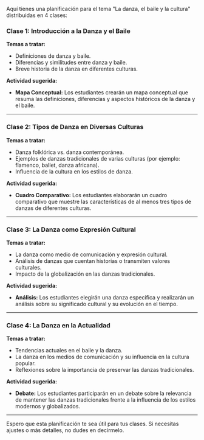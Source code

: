 Aquí tienes una planificación para el tema "La danza, el baile y la cultura" distribuidas en 4 clases:

### Clase 1: Introducción a la Danza y el Baile

**Temas a tratar:**

- Definiciones de danza y baile.
- Diferencias y similitudes entre danza y baile.
- Breve historia de la danza en diferentes culturas.

**Actividad sugerida:**

- **Mapa Conceptual:** Los estudiantes crearán un mapa conceptual que resuma las definiciones, diferencias y aspectos históricos de la danza y el baile.

---

### Clase 2: Tipos de Danza en Diversas Culturas

**Temas a tratar:**

- Danza folklórica vs. danza contemporánea.
- Ejemplos de danzas tradicionales de varias culturas (por ejemplo: flamenco, ballet, danza africana).
- Influencia de la cultura en los estilos de danza.

**Actividad sugerida:**

- **Cuadro Comparativo:** Los estudiantes elaborarán un cuadro comparativo que muestre las características de al menos tres tipos de danzas de diferentes culturas.

---

### Clase 3: La Danza como Expresión Cultural

**Temas a tratar:**

- La danza como medio de comunicación y expresión cultural.
- Análisis de danzas que cuentan historias o transmiten valores culturales.
- Impacto de la globalización en las danzas tradicionales.

**Actividad sugerida:**

- **Análisis:** Los estudiantes elegirán una danza específica y realizarán un análisis sobre su significado cultural y su evolución en el tiempo.

---

### Clase 4: La Danza en la Actualidad

**Temas a tratar:**

- Tendencias actuales en el baile y la danza.
- La danza en los medios de comunicación y su influencia en la cultura popular.
- Reflexiones sobre la importancia de preservar las danzas tradicionales.

**Actividad sugerida:**

- **Debate:** Los estudiantes participarán en un debate sobre la relevancia de mantener las danzas tradicionales frente a la influencia de los estilos modernos y globalizados.

---

Espero que esta planificación te sea útil para tus clases. Si necesitas ajustes o más detalles, no dudes en decírmelo.